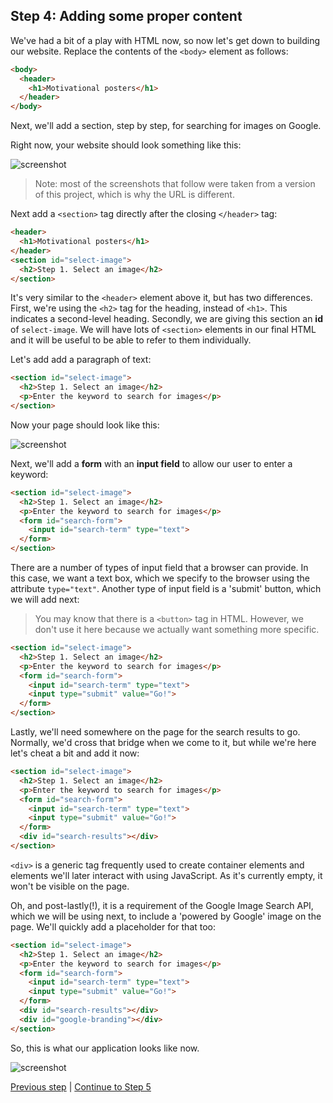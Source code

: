 ## Step 4: Adding some proper content

We've had a bit of a play with HTML now, so now let's get down to building our website.  Replace the contents of the `<body>` element as follows:

```html
<body>
  <header>
    <h1>Motivational posters</h1>
  </header>
</body>
```

Next, we'll add a section, step by step, for searching for images on Google.

Right now, your website should look something like this:

![screenshot](/images/step_4/motivational_header.png)

> Note: most of the screenshots that follow were taken from a version of this project, which is why the URL is different.

Next add a `<section>` tag directly after the closing `</header>` tag:

```html
<header>
  <h1>Motivational posters</h1>
</header>
<section id="select-image">
  <h2>Step 1. Select an image</h2>
</section>
```

It's very similar to the `<header>` element above it, but has two differences. First, we're using the `<h2>` tag for the heading, instead of `<h1>`. This indicates a second-level heading.  Secondly, we are giving this section an **id** of `select-image`. We will have lots of `<section>` elements in our final HTML and it will be useful to be able to refer to them individually.

Let's add add a paragraph of text:

```html
<section id="select-image">
  <h2>Step 1. Select an image</h2>
  <p>Enter the keyword to search for images</p>
</section>
```

Now your page should look like this:

![screenshot](/images/step_4/select_image.png)

Next, we'll add a **form** with an **input field** to allow our user to enter a keyword:

```html
<section id="select-image">
  <h2>Step 1. Select an image</h2>
  <p>Enter the keyword to search for images</p>
  <form id="search-form">
    <input id="search-term" type="text">
  </form>
</section>
```

There are a number of types of input field that a browser can provide.  In this case, we want a text box, which we specify to the browser using the attribute `type="text"`.  Another type of input field is a 'submit' button, which we will add next:

> You may know that there is a `<button>` tag in HTML.  However, we don't use it here because we actually want something more specific.

```html
<section id="select-image">
  <h2>Step 1. Select an image</h2>
  <p>Enter the keyword to search for images</p>
  <form id="search-form">
    <input id="search-term" type="text">
    <input type="submit" value="Go!">
  </form>
</section>
```

Lastly, we'll need somewhere on the page for the search results to go.  Normally, we'd cross that bridge when we come to it, but while we're here let's cheat a bit and add it now:

```html
<section id="select-image">
  <h2>Step 1. Select an image</h2>
  <p>Enter the keyword to search for images</p>
  <form id="search-form">
    <input id="search-term" type="text">
    <input type="submit" value="Go!">
  </form>
  <div id="search-results"></div>
</section>
```

`<div>` is a generic tag frequently used to create container elements and elements we'll later interact with using JavaScript.  As it's currently empty, it won't be visible on the page.

Oh, and post-lastly(!), it is a requirement of the Google Image Search API, which we will be using next, to include a 'powered by Google' image on the page.  We'll quickly add a placeholder for that too:

```html
<section id="select-image">
  <h2>Step 1. Select an image</h2>
  <p>Enter the keyword to search for images</p>
  <form id="search-form">
    <input id="search-term" type="text">
    <input type="submit" value="Go!">
  </form>
  <div id="search-results"></div>
  <div id="google-branding"></div>
</section>
```

So, this is what our application looks like now.

![screenshot](/images/step_4/select_image_2.png)

[Previous step](/steps/3.md) | [Continue to Step 5](/steps/5.md)
